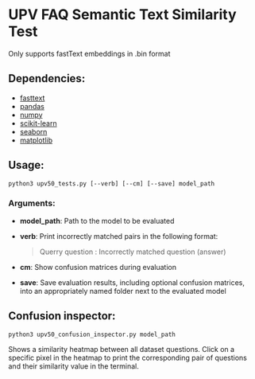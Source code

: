 # UPV FAQ Semantic Text Similarity Test

Only supports fastText embeddings in .bin format

## Dependencies:

- [fasttext](https://fasttext.cc/docs/en/python-module.html)
- [pandas](https://pandas.pydata.org)
- [numpy](https://numpy.org/install/)
- [scikit-learn](https://scikit-learn.org/stable/install.html)
- [seaborn](https://seaborn.pydata.org/installing.html)
- [matplotlib](https://matplotlib.org)

## Usage:

    python3 upv50_tests.py [--verb] [--cm] [--save] model_path
  
### Arguments:

- **model_path**: Path to the model to be evaluated

- **verb**: Print incorrectly matched pairs in the following format:

    > Querry question : Incorrectly matched question (answer)

- **cm**: Show confusion matrices during evaluation

- **save**: Save evaluation results, including optional confusion matrices, into an appropriately named 
folder next to the evaluated model

## Confusion inspector:

    python3 upv50_confusion_inspector.py model_path

Shows a similarity heatmap between all dataset questions. Click on a specific pixel in the heatmap to print 
the corresponding pair of questions and their similarity value in the terminal.
